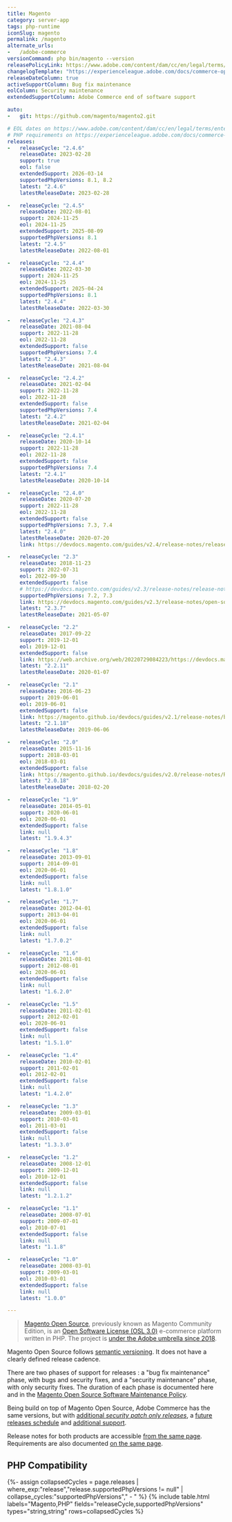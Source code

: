 ```yaml
---
title: Magento
category: server-app
tags: php-runtime
iconSlug: magento
permalink: /magento
alternate_urls:
-   /adobe-commerce
versionCommand: php bin/magento --version
releasePolicyLink: https://www.adobe.com/content/dam/cc/en/legal/terms/enterprise/pdfs/Magento-Open-Source-Software-Maintenance-Policy.pdf
changelogTemplate: "https://experienceleague.adobe.com/docs/commerce-operations/release/notes/magento-open-source/{{'__LATEST__'|replace:'.','-'}}.html"
releaseDateColumn: true
activeSupportColumn: Bug fix maintenance
eolColumn: Security maintenance
extendedSupportColumn: Adobe Commerce end of software support

auto:
-   git: https://github.com/magento/magento2.git

# EOL dates on https://www.adobe.com/content/dam/cc/en/legal/terms/enterprise/pdfs/Magento-Open-Source-Software-Maintenance-Policy.pdf
# PHP requirements on https://experienceleague.adobe.com/docs/commerce-operations/installation-guide/system-requirements.html
releases:
-   releaseCycle: "2.4.6"
    releaseDate: 2023-02-28
    support: true
    eol: false
    extendedSupport: 2026-03-14
    supportedPhpVersions: 8.1, 8.2
    latest: "2.4.6"
    latestReleaseDate: 2023-02-28

-   releaseCycle: "2.4.5"
    releaseDate: 2022-08-01
    support: 2024-11-25
    eol: 2024-11-25
    extendedSupport: 2025-08-09
    supportedPhpVersions: 8.1
    latest: "2.4.5"
    latestReleaseDate: 2022-08-01

-   releaseCycle: "2.4.4"
    releaseDate: 2022-03-30
    support: 2024-11-25
    eol: 2024-11-25
    extendedSupport: 2025-04-24
    supportedPhpVersions: 8.1
    latest: "2.4.4"
    latestReleaseDate: 2022-03-30

-   releaseCycle: "2.4.3"
    releaseDate: 2021-08-04
    support: 2022-11-28
    eol: 2022-11-28
    extendedSupport: false
    supportedPhpVersions: 7.4
    latest: "2.4.3"
    latestReleaseDate: 2021-08-04

-   releaseCycle: "2.4.2"
    releaseDate: 2021-02-04
    support: 2022-11-28
    eol: 2022-11-28
    extendedSupport: false
    supportedPhpVersions: 7.4
    latest: "2.4.2"
    latestReleaseDate: 2021-02-04

-   releaseCycle: "2.4.1"
    releaseDate: 2020-10-14
    support: 2022-11-28
    eol: 2022-11-28
    extendedSupport: false
    supportedPhpVersions: 7.4
    latest: "2.4.1"
    latestReleaseDate: 2020-10-14

-   releaseCycle: "2.4.0"
    releaseDate: 2020-07-20
    support: 2022-11-28
    eol: 2022-11-28
    extendedSupport: false
    supportedPhpVersions: 7.3, 7.4
    latest: "2.4.0"
    latestReleaseDate: 2020-07-20
    link: https://devdocs.magento.com/guides/v2.4/release-notes/release-notes-2-4-0-open-source.html

-   releaseCycle: "2.3"
    releaseDate: 2018-11-23
    support: 2022-07-31
    eol: 2022-09-30
    extendedSupport: false
    # https://devdocs.magento.com/guides/v2.3/release-notes/release-notes-2-3-3-open-source.html#platform-upgrades
    supportedPhpVersions: 7.2, 7.3
    link: https://devdocs.magento.com/guides/v2.3/release-notes/open-source-2-3-7.html
    latest: "2.3.7"
    latestReleaseDate: 2021-05-07

-   releaseCycle: "2.2"
    releaseDate: 2017-09-22
    support: 2019-12-01
    eol: 2019-12-01
    extendedSupport: false
    link: https://web.archive.org/web/20220729084223/https://devdocs.magento.com/guides/v2.2/release-notes/release-notes-2-2-11-open-source.html
    latest: "2.2.11"
    latestReleaseDate: 2020-01-07

-   releaseCycle: "2.1"
    releaseDate: 2016-06-23
    support: 2019-06-01
    eol: 2019-06-01
    extendedSupport: false
    link: https://magento.github.io/devdocs/guides/v2.1/release-notes/bk-release-notes.html
    latest: "2.1.18"
    latestReleaseDate: 2019-06-06

-   releaseCycle: "2.0"
    releaseDate: 2015-11-16
    support: 2018-03-01
    eol: 2018-03-01
    extendedSupport: false
    link: https://magento.github.io/devdocs/guides/v2.0/release-notes/ReleaseNotes2.0.18CE.html
    latest: "2.0.18"
    latestReleaseDate: 2018-02-20

-   releaseCycle: "1.9"
    releaseDate: 2014-05-01
    support: 2020-06-01
    eol: 2020-06-01
    extendedSupport: false
    link: null
    latest: "1.9.4.3"

-   releaseCycle: "1.8"
    releaseDate: 2013-09-01
    support: 2014-09-01
    eol: 2020-06-01
    extendedSupport: false
    link: null
    latest: "1.8.1.0"

-   releaseCycle: "1.7"
    releaseDate: 2012-04-01
    support: 2013-04-01
    eol: 2020-06-01
    extendedSupport: false
    link: null
    latest: "1.7.0.2"

-   releaseCycle: "1.6"
    releaseDate: 2011-08-01
    support: 2012-08-01
    eol: 2020-06-01
    extendedSupport: false
    link: null
    latest: "1.6.2.0"

-   releaseCycle: "1.5"
    releaseDate: 2011-02-01
    support: 2012-02-01
    eol: 2020-06-01
    extendedSupport: false
    link: null
    latest: "1.5.1.0"

-   releaseCycle: "1.4"
    releaseDate: 2010-02-01
    support: 2011-02-01
    eol: 2012-02-01
    extendedSupport: false
    link: null
    latest: "1.4.2.0"

-   releaseCycle: "1.3"
    releaseDate: 2009-03-01
    support: 2010-03-01
    eol: 2011-03-01
    extendedSupport: false
    link: null
    latest: "1.3.3.0"

-   releaseCycle: "1.2"
    releaseDate: 2008-12-01
    support: 2009-12-01
    eol: 2010-12-01
    extendedSupport: false
    link: null
    latest: "1.2.1.2"

-   releaseCycle: "1.1"
    releaseDate: 2008-07-01
    support: 2009-07-01
    eol: 2010-07-01
    extendedSupport: false
    link: null
    latest: "1.1.8"

-   releaseCycle: "1.0"
    releaseDate: 2008-03-01
    support: 2009-03-01
    eol: 2010-03-01
    extendedSupport: false
    link: null
    latest: "1.0.0"

---
```


> [Magento Open Source](https://business.adobe.com/products/magento/open-source.html), previously
> known as Magento Community Edition, is an [Open Software License (OSL 3.0)](https://opensource.org/licenses/osl-3.0.php)
> e-commerce platform written in PHP. The project is [under the Adobe umbrella since 2018](https://business.adobe.com/blog/the-latest/magento-is-now-part-of-adobe).

Magento Open Source follows [semantic versioning](https://experienceleague.adobe.com/docs/commerce-operations/release/planning/versioning-policy.html).
It does not have a clearly defined release cadence.

There are two phases of support for releases : a "bug fix maintenance" phase, with bugs and security
fixes, and a "security maintenance" phase, with only security fixes. The duration of each phase is
documented here and in the [Magento Open Source Software Maintenance Policy](https://www.adobe.com/content/dam/cc/en/legal/terms/enterprise/pdfs/Magento-Open-Source-Software-Maintenance-Policy.pdf).

Being build on top of Magento Open Source, Adobe Commerce has the same versions,
but with [additional _security patch only releases_](https://community.magento.com/t5/Magento-DevBlog/Introducing-the-New-Security-Patch-Release/ba-p/141287),
a [future releases schedule](https://experienceleague.adobe.com/docs/commerce-operations/release/planning/schedule.html)
and [additional support](https://experienceleague.adobe.com/docs/commerce-operations/release/planning/lifecycle-policy.html).

Release notes for both products are accessible [from the same page](https://experienceleague.adobe.com/docs/commerce-operations/release/notes/overview.html).
Requirements are also documented [on the same page](https://experienceleague.adobe.com/docs/commerce-operations/installation-guide/system-requirements.html).

## PHP Compatibility

{%- assign collapsedCycles = page.releases | where_exp:"release","release.supportedPhpVersions != null" | collapse_cycles:"supportedPhpVersions"," - " %}
{% include table.html
labels="Magento,PHP"
fields="releaseCycle,supportedPhpVersions"
types="string,string"
rows=collapsedCycles %}
